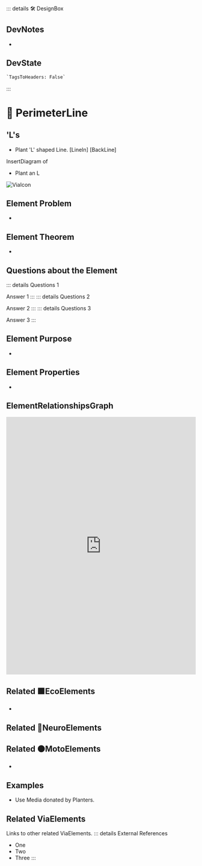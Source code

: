 ::: details 🛠 <dev>DesignBox</dev>

## DevNotes

-

## DevState

```py
`TagsToHeaders: False`
```

:::

# 🔻 <via>PerimeterLine</via>

## 'L's

- Plant 'L' shaped Line. [LineIn] [BackLine]

InsertDiagram of

- Plant an L

![ViaIcon](/Via/Via_Icon.png)

## Element Problem

-

## Element Theorem

-

## Questions about the Element

::: details Questions 1

Answer 1
:::
::: details Questions 2

Answer 2
:::
::: details Questions 3

Answer 3
:::

## Element Purpose

-

## Element Properties

-

## ElementRelationshipsGraph

<iframe
    width="100%"
    height="684"
    frameborder="0"
    src="https://observablehq.com/embed/@d3/force-directed-graph/2?cells=chart"
></iframe>

## Related 🟩<eco>EcoElements</eco>

-

## Related 💜<neuro>NeuroElements</neuro>

## Related 🟠<moto>MotoElements</moto>

-

## Examples

- Use Media donated by Planters.

## Related <via>ViaElements</via>

Links to other related ViaElements.
::: details External References

- One
- Two
- Three
:::
